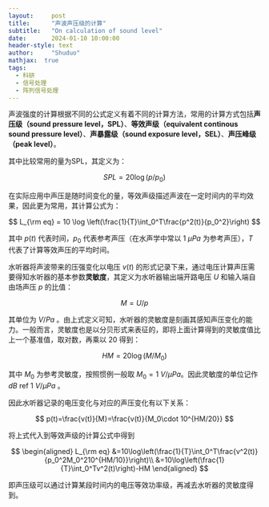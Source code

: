 ```yaml
---
layout:     post
title:      "声波声压级的计算"
subtitle:   "On calculation of sound level"
date:       2024-01-10 10:00:00
header-style: text
author:     "Shuduo"
mathjax:  true
tags:
  - 科研
  - 信号处理
  - 阵列信号处理
---
```


声波强度的计算根据不同的公式定义有着不同的计算方法，常用的计算方式包括**声压级（sound pressure level，SPL）**、**等效声级（equivalent continous sound pressure level）**、**声暴露级（sound exposure level，SEL）**、**声压峰级（peak level）**。

其中比较常用的量为SPL，其定义为：

$$
SPL=20\log(p/p_0)
$$

在实际应用中声压是随时间变化的量，等效声级描述声波在一定时间内的平均效果，因此更为常用，其计算公式为：

$$
L_{\rm eq} = 10 \log \left(\frac{1}{T}\int_0^T\frac{p^2(t)}{p_0^2}\right)
$$

其中 $p(t)$ 代表时间，$p_0$ 代表参考声压（在水声学中常以 $1~\mu Pa$ 为参考声压），$T$ 代表了计算等效声压的平均时间。

水听器将声波带来的压强变化以电压 $v(t)$ 的形式记录下来，通过电压计算声压需要得知水听器的基本参数**灵敏度**，其定义为水听器输出端开路电压 $U$ 和输入端自由场声压 $p$ 的比值：

$$
M=U/p
$$

其单位为 $V/Pa$ 。由上式定义可知，水听器的灵敏度是刻画其感知声压变化的能力。一般而言，灵敏度也是以分贝形式来表征的，即将上面计算得到的灵敏度值比上一个基准值，取对数，再乘以 $20$ 得到：

$$
HM=20\log(M/M_0)
$$

其中 $M_0$ 为参考灵敏度，按照惯例一般取 $M_0 =1~V/\mu Pa$。因此灵敏度的单位记作 $dB\ \text{ref}\ 1~V/\mu Pa$ 。

因此水听器记录的电压变化与对应的声压变化有以下关系：

$$
p(t)=\frac{v(t)}{M}=\frac{v(t)}{M_0\cdot 10^{HM/20}}
$$

将上式代入到等效声级的计算公式中得到

$$
\begin{aligned}
L_{\rm eq} &=10\log\left(\frac{1}{T}\int_0^T\frac{v^2(t)}{p_0^2M_0^210^{HM/10}}\right)\\
&=10\log\left(\frac{1}{T}\int_0^Tv^2(t)\right)-HM
\end{aligned}
$$

即声压级可以通过计算某段时间内的电压等效功率级，再减去水听器的灵敏度得到。
